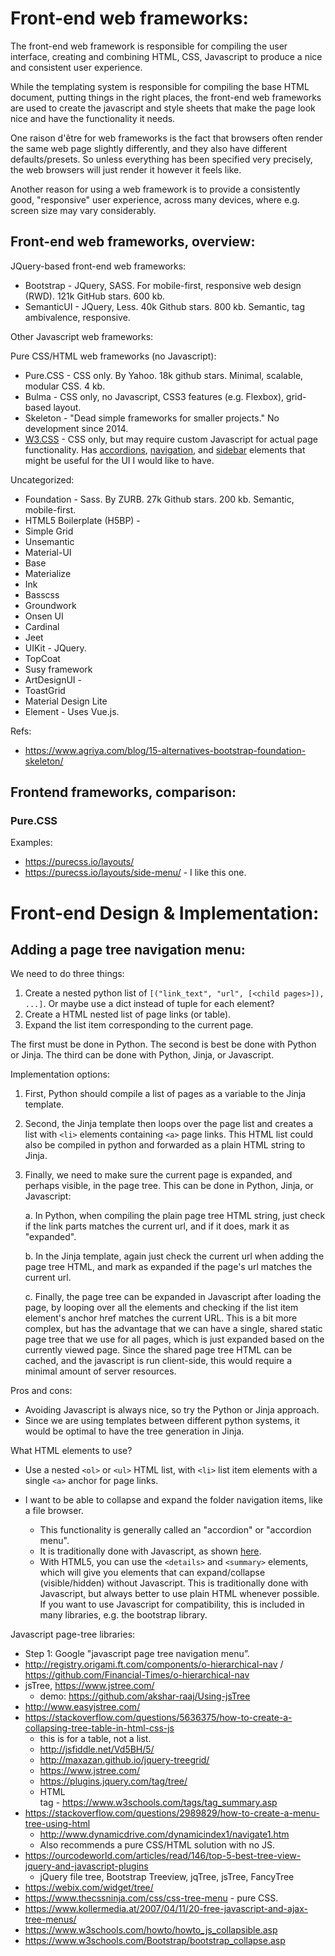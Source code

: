 



Front-end web frameworks:
=========================

The front-end web framework is responsible for compiling the user interface,
creating and combining HTML, CSS, Javascript to produce a nice and consistent user experience.

While the templating system is responsible for compiling the base HTML document, 
putting things in the right places, the front-end web frameworks are used to create
the javascript and style sheets that make the page look nice and have the functionality it needs.

One raison d'être for web frameworks is the fact that browsers often render the 
same web page slightly differently, and they also have different defaults/presets.
So unless everything has been specified very precisely, the web browsers will just 
render it however it feels like.

Another reason for using a web framework is to provide a consistently good, "responsive"
user experience, across many devices, where e.g. screen size may vary considerably.




Front-end web frameworks, overview:
------------------------------------

JQuery-based front-end web frameworks:

* Bootstrap - JQuery, SASS. For mobile-first, responsive web design (RWD). 121k GitHub stars. 600 kb.
* SemanticUI - JQuery, Less. 40k Github stars. 800 kb. Semantic, tag ambivalence, responsive.


Other Javascript web frameworks:


Pure CSS/HTML web frameworks (no Javascript):

* Pure.CSS - CSS only. By Yahoo. 18k github stars. Minimal, scalable, modular CSS. 4 kb.
* Bulma - CSS only, no Javascript, CSS3 features (e.g. Flexbox), grid-based layout. 
* Skeleton - "Dead simple frameworks for smaller projects." No development since 2014.
* [W3.CSS](https://www.w3schools.com/w3css/default.asp) - CSS only, but may require 
    custom Javascript for actual page functionality. 
    Has [accordions](https://www.w3schools.com/w3css/w3css_accordions.asp), 
    [navigation](https://www.w3schools.com/w3css/w3css_navigation.asp), and 
    [sidebar](https://www.w3schools.com/w3css/w3css_sidebar.asp) elements
    that might be useful for the UI I would like to have. 
    


Uncategorized:

* Foundation - Sass. By ZURB. 27k Github stars. 200 kb. Semantic, mobile-first.
* HTML5 Boilerplate (H5BP) - 
* Simple Grid
* Unsemantic
* Material-UI
* Base
* Materialize
* Ink
* Basscss
* Groundwork
* Onsen UI
* Cardinal
* Jeet
* UIKit - JQuery.
* TopCoat
* Susy framework
* ArtDesignUI - 
* ToastGrid
* Material Design Lite
* Element - Uses Vue.js.


Refs:
* https://www.agriya.com/blog/15-alternatives-bootstrap-foundation-skeleton/



Frontend frameworks, comparison:
---------------------------------


### Pure.CSS

Examples:

* https://purecss.io/layouts/
* https://purecss.io/layouts/side-menu/ - I like this one.




Front-end Design & Implementation:
==================================


Adding a page tree navigation menu:
------------------------------------

We need to do three things:

1. Create a nested python list of `[("link_text", "url", [<child pages>]), ...]`.
    Or maybe use a dict instead of tuple for each element?
2. Create a HTML nested list of page links (or table).
3. Expand the list item corresponding to the current page.

The first must be done in Python.
The second is best be done with Python or Jinja.
The third can be done with Python, Jinja, or Javascript.


Implementation options:

1. First, Python should compile a list of pages as a variable to the Jinja template.

2. Second, the Jinja template then loops over the page list 
    and creates a list with `<li>` elements containing `<a>` page links.
    This HTML list could also be compiled in python and forwarded as a plain HTML string to Jinja.

3. Finally, we need to make sure the current page is expanded, and perhaps visible, in the page tree.
    This can be done in Python, Jinja, or Javascript:

    a. In Python, when compiling the plain page tree HTML string, 
        just check if the link parts matches the current url, and if it does, 
        mark it as "expanded".
        
    b. In the Jinja template, again just check the current url when adding the page tree HTML,
        and mark as expanded if the page's url matches the current url.
        
    c. Finally, the page tree can be expanded in Javascript after loading the page,
        by looping over all the elements and checking if the list item element's anchor href 
        matches the current URL.
        This is a bit more complex, but has the advantage that we can have a single, shared
        static page tree that we use for all pages, which is just expanded based on the currently viewed page.
        Since the shared page tree HTML can be cached, and the javascript is run client-side,
        this would require a minimal amount of server resources.


Pros and cons:

* Avoiding Javascript is always nice, so try the Python or Jinja approach.
* Since we are using templates between different python systems, 
    it would be optimal to have the tree generation in Jinja.

        
What HTML elements to use?

* Use a nested `<ol>` or `<ul>` HTML list, 
    with `<li>` list item elements with a single `<a>` anchor for page links.

* I want to be able to collapse and expand the folder navigation items, like a file browser.
    
    * This functionality is generally called an "accordion" or "accordion menu".
    * It is traditionally done with Javascript, as shown [here](https://www.w3schools.com/howto/howto_js_accordion.asp).
    * With HTML5, you can use the `<details>` and `<summary>` elements, which will give you
        elements that can expand/collapse (visible/hidden) without Javascript.
        This is traditionally done with Javascript, but always better to use plain HTML whenever possible.
        If you want to use Javascript for compatibility, this is included in many libraries,
        e.g. the bootstrap library.





Javascript page-tree libraries:

- Step 1: Google "javascript page tree navigation menu”.
- http://registry.origami.ft.com/components/o-hierarchical-nav / https://github.com/Financial-Times/o-hierarchical-nav
- jsTree, https://www.jstree.com/
  - demo: https://github.com/akshar-raaj/Using-jsTree
- http://www.easyjstree.com/
- https://stackoverflow.com/questions/5636375/how-to-create-a-collapsing-tree-table-in-html-css-js
    - this is for a table, not a list.
    - http://jsfiddle.net/Vd5BH/5/
    - http://maxazan.github.io/jquery-treegrid/
    - https://www.jstree.com/
    - https://plugins.jquery.com/tag/tree/
    - HTML <summary> tag - https://www.w3schools.com/tags/tag_summary.asp
- https://stackoverflow.com/questions/2989829/how-to-create-a-menu-tree-using-html
  - http://www.dynamicdrive.com/dynamicindex1/navigate1.htm
  - Also recommends a pure CSS/HTML solution with no JS.
- https://ourcodeworld.com/articles/read/146/top-5-best-tree-view-jquery-and-javascript-plugins
  - jQuery file tree, Bootstrap Treeview, jqTree, jsTree, FancyTree 
- https://webix.com/widget/tree/
- https://www.thecssninja.com/css/css-tree-menu - pure CSS.
- https://www.kollermedia.at/2007/04/11/20-free-javascript-and-ajax-tree-menus/
- https://www.w3schools.com/howto/howto_js_collapsible.asp
- https://www.w3schools.com/Bootstrap/bootstrap_collapse.asp
